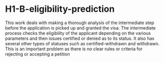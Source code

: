 # H1-B-eligibility-prediction
This work deals with making a thorough analysis of the intermediate step before the application is picked up and granted the visa. The intermediate process checks the eligibility of the applicant depending on the various parameters and then issues certified or denied as to its status. It also has several other types of statuses such as certified-withdrawn and withdrawn. This is an important problem as there is no clear rules or criteria for rejecting or accepting a petition
